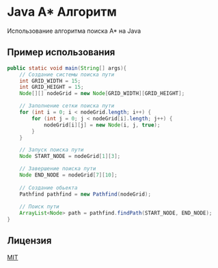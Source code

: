 # Java A* Алгоритм

Использование алгоритма поиска A* на Java

## Пример использования

```java
public static void main(String[] args){
    // Создание системы поиска пути
    int GRID_WIDTH = 15;
    int GRID_HEIGHT = 15;
    Node[][] nodeGrid = new Node[GRID_WIDTH][GRID_HEIGHT];

    // Заполнение сетки поиска пути
    for (int i = 0; i < nodeGrid.length; i++) {
        for (int j = 0; j < nodeGrid[i].length; j++) {
            nodeGrid[i][j] = new Node(i, j, true);
        }
    }

    // Запуск поиска пути 
    Node START_NODE = nodeGrid[1][3];

    // Завершение поиска пути
    Node END_NODE = nodeGrid[7][10];
        
    // Создание обьекта
    Pathfind pathfind = new Pathfind(nodeGrid);
        
    // Поиск пути
    ArrayList<Node> path = pathfind.findPath(START_NODE, END_NODE);
}
```

## Лицензия
[MIT](https://choosealicense.com/licenses/mit/)